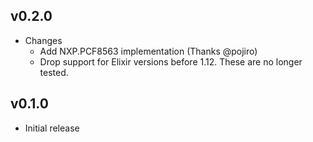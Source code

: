 ## v0.2.0

* Changes
  * Add NXP.PCF8563 implementation (Thanks @pojiro)
  * Drop support for Elixir versions before 1.12. These are no longer tested.

## v0.1.0

* Initial release
